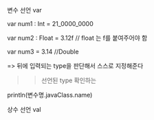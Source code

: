 변수 선언 var

  var num1 : Int = 21_0000_0000
  
  var num2 : Float = 3.12f // float 는 f를 붙여주어야 함
  
  var num3 = 3.14 //Double
  
  => 뒤에 입력되는 type을 판단해서 스스로 지정해준다
  
>>선언된 type 확인하는 
  
  println(변수명.javaClass.name)
  
상수 선언 val

